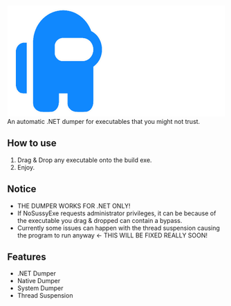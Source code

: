 <img src="https://raw.githubusercontent.com/Zebratic/NoSussyExe/main/banner.png" width="512" height="256" />
An automatic .NET dumper for executables that you might not trust.

## How to use
1. Drag & Drop any executable onto the build exe.
2. Enjoy.

## Notice
- THE DUMPER WORKS FOR .NET ONLY!
- If NoSussyExe requests administrator privileges, it can be because of the executable you drag & dropped can contain a bypass.
- Currently some issues can happen with the thread suspension causing the program to run anyway <- THIS WILL BE FIXED REALLY SOON!

## Features
- .NET Dumper
- Native Dumper
- System Dumper
- Thread Suspension
